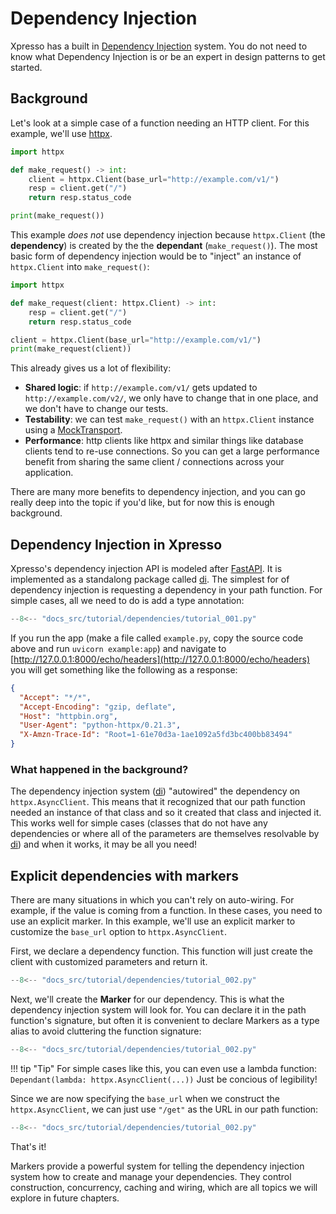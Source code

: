 # Dependency Injection

Xpresso has a built in [Dependency Injection] system.
You do not need to know what Dependency Injection is or be an expert in design patterns to get started.

## Background

Let's look at a simple case of a function needing an HTTP client.
For this example, we'll use [httpx].

```python
import httpx

def make_request() -> int:
    client = httpx.Client(base_url="http://example.com/v1/")
    resp = client.get("/")
    return resp.status_code

print(make_request())
```

This example _does not_ use dependency injection because `httpx.Client` (the **dependency**) is created by the the **dependant** (`make_request()`).
The most basic form of dependency injection would be to "inject" an instance of `httpx.Client` into `make_request()`:

```python
import httpx

def make_request(client: httpx.Client) -> int:
    resp = client.get("/")
    return resp.status_code

client = httpx.Client(base_url="http://example.com/v1/")
print(make_request(client))
```

This already gives us a lot of flexibility:

- **Shared logic**: if `http://example.com/v1/` gets updated to `http://example.com/v2/`, we only have to change that in one place, and we don't have to change our tests.
- **Testability**: we can test `make_request()` with an `httpx.Client` instance using a [MockTransport].
- **Performance**: http clients like httpx and similar things like database clients tend to re-use connections. So you can get a large performance benefit from sharing the same client / connections across your application.

There are many more benefits to dependency injection, and you can go really deep into the topic if you'd like, but for now this is enough background.

## Dependency Injection in Xpresso

Xpresso's dependency injection API is modeled after [FastAPI].
It is implemented as a standalong package called [di].
The simplest for of dependency injection is requesting a dependency in your path function.
For simple cases, all we need to do is add a type annotation:

```python hl_lines="8"
--8<-- "docs_src/tutorial/dependencies/tutorial_001.py"
```

If you run the app (make a file called `example.py`, copy the source code above and run `uvicorn example:app`) and navigate to [http://127.0.0.1:8000/echo/headers](http://127.0.0.1:8000/echo/headers) you will get something like the following as a response:

```json
{
  "Accept": "*/*",
  "Accept-Encoding": "gzip, deflate",
  "Host": "httpbin.org",
  "User-Agent": "python-httpx/0.21.3",
  "X-Amzn-Trace-Id": "Root=1-61e70d3a-1ae1092a5fd3bc400bb83494"
}
```

### What happened in the background?

The dependency injection system ([di]) "autowired" the dependency on `httpx.AsyncClient`.
This means that it recognized that our path function needed an instance of that class and so it created that class and injected it.
This works well for simple cases (classes that do not have any dependencies or where all of the parameters are themselves resolvable by [di]) and when it works, it may be all you need!

## Explicit dependencies with markers

There are many situations in which you can't rely on auto-wiring.
For example, if the value is coming from a function.
In these cases, you need to use an explicit marker.
In this example, we'll use an explicit marker to customize the `base_url` option to `httpx.AsyncClient`.

First, we declare a dependency function.
This function will just create the client with customized parameters and return it.

```python hl_lines="9-10"
--8<-- "docs_src/tutorial/dependencies/tutorial_002.py"
```

Next, we'll create the **Marker** for our dependency.
This is what the dependency injection system will look for.
You can declare it in the path function's signature, but often it is convenient to declare Markers as a type alias to avoid cluttering the function signature:

```python hl_lines="13"
--8<-- "docs_src/tutorial/dependencies/tutorial_002.py"
```

!!! tip "Tip"
  For simple cases like this, you can even use a lambda function: `Dependant(lambda: httpx.AsyncClient(...))`
  Just be concious of legibility!

Since we are now specifying the `base_url` when we construct the `httpx.AsyncClient`, we can just use `"/get"` as the URL in our path function:

```python hl_lines="17"
--8<-- "docs_src/tutorial/dependencies/tutorial_002.py"
```

That's it!

Markers provide a powerful system for telling the dependency injection system how to create and manage your dependencies.
They control construction, concurrency, caching and wiring, which are all topics we will explore in future chapters.

[Dependency Injection]: https://en.wikipedia.org/wiki/Dependency_injection
[httpx]: https://www.python-httpx.org
[MockTransport]: https://www.python-httpx.org/advanced/#mock-transports
[FastAPI]: https://fastapi.tiangolo.com/tutorial/dependencies/
[di]: https://github.com/adriangb/di
